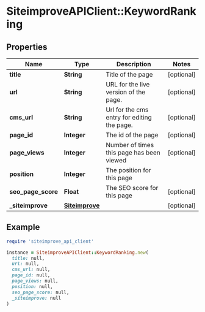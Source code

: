 # SiteimproveAPIClient::KeywordRanking

## Properties

| Name | Type | Description | Notes |
| ---- | ---- | ----------- | ----- |
| **title** | **String** | Title of the page | [optional] |
| **url** | **String** | URL for the live version of the page. | [optional] |
| **cms_url** | **String** | Url for the cms entry for editing the page. | [optional] |
| **page_id** | **Integer** | The id of the page | [optional] |
| **page_views** | **Integer** | Number of times this page has been viewed | [optional] |
| **position** | **Integer** | The position for this page |  |
| **seo_page_score** | **Float** | The SEO score for this page | [optional] |
| **_siteimprove** | [**Siteimprove**](Siteimprove.md) |  | [optional] |

## Example

```ruby
require 'siteimprove_api_client'

instance = SiteimproveAPIClient::KeywordRanking.new(
  title: null,
  url: null,
  cms_url: null,
  page_id: null,
  page_views: null,
  position: null,
  seo_page_score: null,
  _siteimprove: null
)
```

